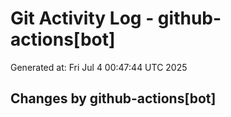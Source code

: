 # Git Activity Log - github-actions[bot]
Generated at: Fri Jul  4 00:47:44 UTC 2025
## Changes by github-actions[bot]
```diff
```
